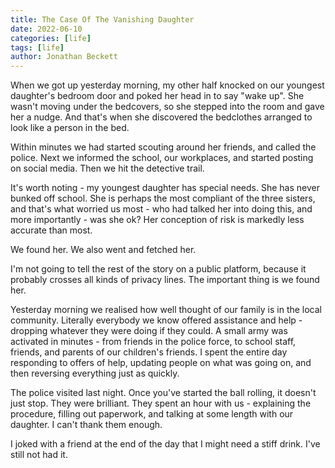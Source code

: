 ```yaml
---
title: The Case Of The Vanishing Daughter
date: 2022-06-10
categories: [life]
tags: [life]
author: Jonathan Beckett
---
```


When we got up yesterday morning, my other half knocked on our youngest daughter's bedroom door and poked her head in to say "wake up". She wasn't moving under the bedcovers, so she stepped into the room and gave her a nudge. And that's when she discovered the bedclothes arranged to look like a person in the bed.

Within minutes we had started scouting around her friends, and called the police. Next we informed the school, our workplaces, and started posting on social media. Then we hit the detective trail.

It's worth noting - my youngest daughter has special needs. She has never bunked off school. She is perhaps the most compliant of the three sisters, and that's what worried us most - who had talked her into doing this, and more importantly - was she ok? Her conception of risk is markedly less accurate than most.

We found her. We also went and fetched her.

I'm not going to tell the rest of the story on a public platform, because it probably crosses all kinds of privacy lines. The important thing is we found her.

Yesterday morning we realised how well thought of our family is in the local community. Literally everybody we know offered assistance and help - dropping whatever they were doing if they could. A small army was activated in minutes - from friends in the police force, to school staff, friends, and parents of our children's friends. I spent the entire day responding to offers of help, updating people on what was going on, and then reversing everything just as quickly.

The police visited last night. Once you've started the ball rolling, it doesn't just stop. They were brilliant. They spent an hour with us - explaining the procedure, filling out paperwork, and talking at some length with our daughter. I can't thank them enough.

I joked with a friend at the end of the day that I might need a stiff drink. I've still not had it.